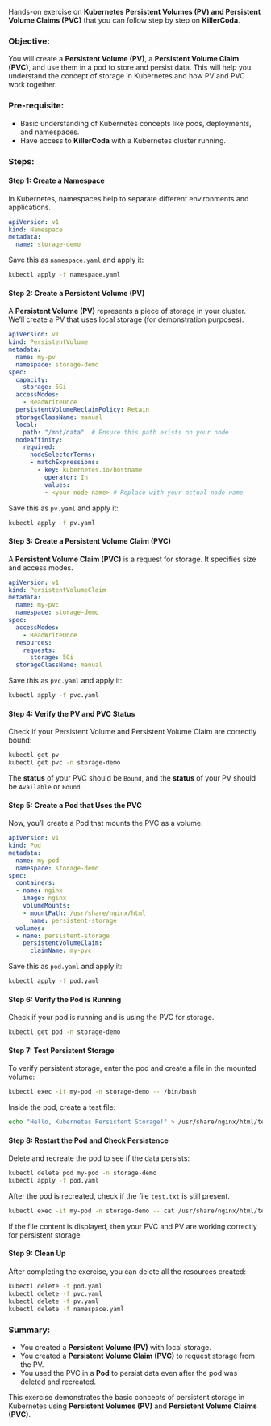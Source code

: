 Hands-on exercise on **Kubernetes Persistent Volumes (PV) and Persistent Volume Claims (PVC)** that you can follow step by step on **KillerCoda**.

### Objective:
You will create a **Persistent Volume (PV)**, a **Persistent Volume Claim (PVC)**, and use them in a pod to store and persist data. This will help you understand the concept of storage in Kubernetes and how PV and PVC work together.

### Pre-requisite:
- Basic understanding of Kubernetes concepts like pods, deployments, and namespaces.
- Have access to **KillerCoda** with a Kubernetes cluster running.

### Steps:

#### Step 1: Create a Namespace
In Kubernetes, namespaces help to separate different environments and applications.

```yaml
apiVersion: v1
kind: Namespace
metadata:
  name: storage-demo
```
Save this as `namespace.yaml` and apply it:

```bash
kubectl apply -f namespace.yaml
```

#### Step 2: Create a Persistent Volume (PV)
A **Persistent Volume (PV)** represents a piece of storage in your cluster. We’ll create a PV that uses local storage (for demonstration purposes).

```yaml
apiVersion: v1
kind: PersistentVolume
metadata:
  name: my-pv
  namespace: storage-demo
spec:
  capacity:
    storage: 5Gi
  accessModes:
    - ReadWriteOnce
  persistentVolumeReclaimPolicy: Retain
  storageClassName: manual
  local:
    path: "/mnt/data"  # Ensure this path exists on your node
  nodeAffinity:
    required:
      nodeSelectorTerms:
      - matchExpressions:
        - key: kubernetes.io/hostname
          operator: In
          values:
          - <your-node-name> # Replace with your actual node name
```

Save this as `pv.yaml` and apply it:

```bash
kubectl apply -f pv.yaml
```

#### Step 3: Create a Persistent Volume Claim (PVC)
A **Persistent Volume Claim (PVC)** is a request for storage. It specifies size and access modes.

```yaml
apiVersion: v1
kind: PersistentVolumeClaim
metadata:
  name: my-pvc
  namespace: storage-demo
spec:
  accessModes:
    - ReadWriteOnce
  resources:
    requests:
      storage: 5Gi
  storageClassName: manual
```

Save this as `pvc.yaml` and apply it:

```bash
kubectl apply -f pvc.yaml
```

#### Step 4: Verify the PV and PVC Status
Check if your Persistent Volume and Persistent Volume Claim are correctly bound:

```bash
kubectl get pv
kubectl get pvc -n storage-demo
```

The **status** of your PVC should be `Bound`, and the **status** of your PV should be `Available` or `Bound`.

#### Step 5: Create a Pod that Uses the PVC
Now, you’ll create a Pod that mounts the PVC as a volume.

```yaml
apiVersion: v1
kind: Pod
metadata:
  name: my-pod
  namespace: storage-demo
spec:
  containers:
  - name: nginx
    image: nginx
    volumeMounts:
    - mountPath: /usr/share/nginx/html
      name: persistent-storage
  volumes:
  - name: persistent-storage
    persistentVolumeClaim:
      claimName: my-pvc
```

Save this as `pod.yaml` and apply it:

```bash
kubectl apply -f pod.yaml
```

#### Step 6: Verify the Pod is Running
Check if your pod is running and is using the PVC for storage.

```bash
kubectl get pod -n storage-demo
```

#### Step 7: Test Persistent Storage
To verify persistent storage, enter the pod and create a file in the mounted volume:

```bash
kubectl exec -it my-pod -n storage-demo -- /bin/bash
```

Inside the pod, create a test file:

```bash
echo "Hello, Kubernetes Persistent Storage!" > /usr/share/nginx/html/test.txt
```

#### Step 8: Restart the Pod and Check Persistence
Delete and recreate the pod to see if the data persists:

```bash
kubectl delete pod my-pod -n storage-demo
kubectl apply -f pod.yaml
```

After the pod is recreated, check if the file `test.txt` is still present.

```bash
kubectl exec -it my-pod -n storage-demo -- cat /usr/share/nginx/html/test.txt
```

If the file content is displayed, then your PVC and PV are working correctly for persistent storage.

#### Step 9: Clean Up
After completing the exercise, you can delete all the resources created:

```bash
kubectl delete -f pod.yaml
kubectl delete -f pvc.yaml
kubectl delete -f pv.yaml
kubectl delete -f namespace.yaml
```

### Summary:
- You created a **Persistent Volume (PV)** with local storage.
- You created a **Persistent Volume Claim (PVC)** to request storage from the PV.
- You used the PVC in a **Pod** to persist data even after the pod was deleted and recreated.

This exercise demonstrates the basic concepts of persistent storage in Kubernetes using **Persistent Volumes (PV)** and **Persistent Volume Claims (PVC)**.
